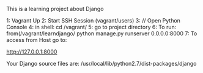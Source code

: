 This is a learning project about Django

1: Vagrant Up
2: Start SSH Session (vagrant/users)
3: // Open Python Console 
4: in shell: cd /vagrant/
5: go to project directory
6:
To run:
from(/vagrant/learndjango/
python manage.py runserver 0.0.0.0:8000
7:
To access from Host go to:

http://127.0.0.1:8000

Your Django source files are:
/usr/local/lib/python2.7/dist-packages/django
